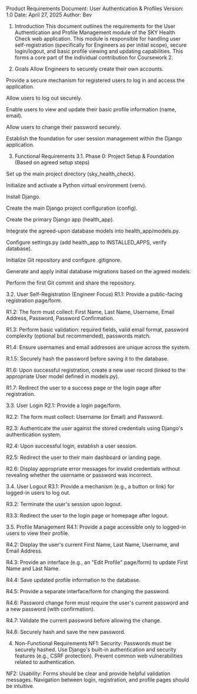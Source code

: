 Product Requirements Document: User Authentication & Profiles
Version: 1.0
Date: April 27, 2025
Author: Bev

1. Introduction
This document outlines the requirements for the User Authentication and Profile Management module of the SKY Health Check web application. This module is responsible for handling user self-registration (specifically for Engineers as per initial scope), secure login/logout, and basic profile viewing and updating capabilities. This forms a core part of the individual contribution for Coursework 2.

2. Goals
Allow Engineers to securely create their own accounts.

Provide a secure mechanism for registered users to log in and access the application.

Allow users to log out securely.

Enable users to view and update their basic profile information (name, email).

Allow users to change their password securely.

Establish the foundation for user session management within the Django application.

3. Functional Requirements
3.1. Phase 0: Project Setup & Foundation
(Based on agreed setup steps)

Set up the main project directory (sky_health_check).

Initialize and activate a Python virtual environment (venv).

Install Django.

Create the main Django project configuration (config).

Create the primary Django app (health_app).

Integrate the agreed-upon database models into health_app/models.py.

Configure settings.py (add health_app to INSTALLED_APPS, verify database).

Initialize Git repository and configure .gitignore.

Generate and apply initial database migrations based on the agreed models.

Perform the first Git commit and share the repository.

3.2. User Self-Registration (Engineer Focus)
R1.1: Provide a public-facing registration page/form.

R1.2: The form must collect: First Name, Last Name, Username, Email Address, Password, Password Confirmation.

R1.3: Perform basic validation: required fields, valid email format, password complexity (optional but recommended), passwords match.

R1.4: Ensure usernames and email addresses are unique across the system.

R.1.5: Securely hash the password before saving it to the database.

R1.6: Upon successful registration, create a new user record (linked to the appropriate User model defined in models.py).

R1.7: Redirect the user to a success page or the login page after registration.

3.3. User Login
R2.1: Provide a login page/form.

R2.2: The form must collect: Username (or Email) and Password.

R2.3: Authenticate the user against the stored credentials using Django's authentication system.

R2.4: Upon successful login, establish a user session.

R2.5: Redirect the user to their main dashboard or landing page.

R2.6: Display appropriate error messages for invalid credentials without revealing whether the username or password was incorrect.

3.4. User Logout
R3.1: Provide a mechanism (e.g., a button or link) for logged-in users to log out.

R3.2: Terminate the user's session upon logout.

R3.3: Redirect the user to the login page or homepage after logout.

3.5. Profile Management
R4.1: Provide a page accessible only to logged-in users to view their profile.

R4.2: Display the user's current First Name, Last Name, Username, and Email Address.

R4.3: Provide an interface (e.g., an "Edit Profile" page/form) to update First Name and Last Name.

R4.4: Save updated profile information to the database.

R4.5: Provide a separate interface/form for changing the password.

R4.6: Password change form must require the user's current password and a new password (with confirmation).

R4.7: Validate the current password before allowing the change.

R4.8: Securely hash and save the new password.

4. Non-Functional Requirements
NF1: Security: Passwords must be securely hashed. Use Django's built-in authentication and security features (e.g., CSRF protection). Prevent common web vulnerabilities related to authentication.

NF2: Usability: Forms should be clear and provide helpful validation messages. Navigation between login, registration, and profile pages should be intuitive.
